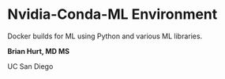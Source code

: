 # Nvidia-Conda-ML Environment

Docker builds for ML using Python and various ML libraries.

**Brian Hurt, MD MS**

UC San Diego
